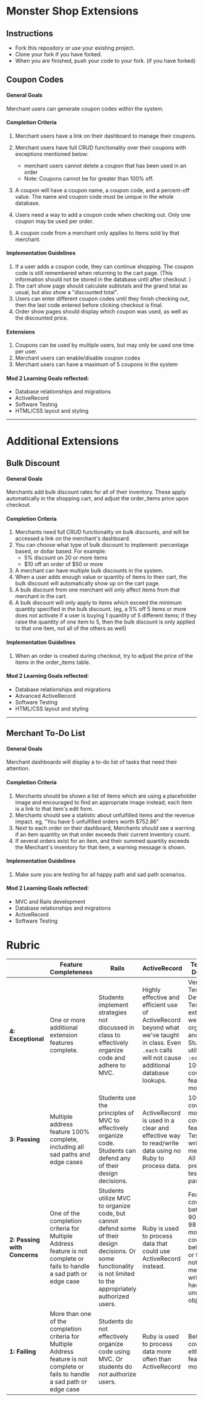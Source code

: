 # Monster Shop Extensions


## Instructions

* Fork this repository or use your existing project.
* Clone your fork if you have forked.
* When you are finished, push your code to your fork. (if you have forked)

## Coupon Codes

#### General Goals

Merchant users can generate coupon codes within the system.

#### Completion Criteria

1. Merchant users have a link on their dashboard to manage their coupons.
1. Merchant users have full CRUD functionality over their coupons with exceptions mentioned below:
   - merchant users cannot delete a coupon that has been used in an order
   - Note: Coupons cannot be for greater than 100% off.

1. A coupon will have a coupon name, a coupon code, and a percent-off value. The name and coupon code must be unique in the whole database. 
1. Users need a way to add a coupon code when checking out. Only one coupon may be used per order.
1. A coupon code from a merchant only applies to items sold by that merchant.


#### Implementation Guidelines

1. If a user adds a coupon code, they can continue shopping. The coupon code is still remembered when returning to the cart page. (This information should not be stored in the database until after checkout. )
1. The cart show page should calculate subtotals and the grand total as usual, but also show a "discounted total".
1. Users can enter different coupon codes until they finish checking out, then the last code entered before clicking checkout is final.
1. Order show pages should display which coupon was used, as well as the discounted price.

#### Extensions
1. Coupons can be used by multiple users, but may only be used one time per user.
1. Merchant users can enable/disable coupon codes
1. Merchant users can have a maximum of 5 coupons in the system

#### Mod 2 Learning Goals reflected:

- Database relationships and migrations
- ActiveRecord
- Software Testing
- HTML/CSS layout and styling

---

# Additional Extensions

## Bulk Discount

#### General Goals

Merchants add bulk discount rates for all of their inventory. These apply automatically in the shopping cart, and adjust the order_items price upon checkout.

#### Completion Criteria

1. Merchants need full CRUD functionality on bulk discounts, and will be accessed a link on the merchant's dashboard.
1. You can choose what type of bulk discount to implement: percentage based, or dollar based. For example:
   - 5% discount on 20 or more items
   - $10 off an order of $50 or more
1. A merchant can have multiple bulk discounts in the system.
1. When a user adds enough value or quantity of items to their cart, the bulk discount will automatically show up on the cart page.
1. A bulk discount from one merchant will only affect items from that merchant in the cart.
1. A bulk discount will only apply to items which exceed the minimum quantity specified in the bulk discount. (eg, a 5% off 5 items or more does not activate if a user is buying 1 quantity of 5 different items; if they raise the quantity of one item to 5, then the bulk discount is only applied to that one item, not all of the others as well)

#### Implementation Guidelines

1. When an order is created during checkout, try to adjust the price of the items in the order_items table.

#### Mod 2 Learning Goals reflected:

- Database relationships and migrations
- Advanced ActiveRecord
- Software Testing
- HTML/CSS layout and styling

---

## Merchant To-Do List

#### General Goals

Merchant dashboards will display a to-do list of tasks that need their attention.

#### Completion Criteria

1. Merchants should be shown a list of items which are using a placeholder image and encouraged to find an appropriate image instead; each item is a link to that item's edit form.
1. Merchants should see a statistic about unfulfilled items and the revenue impact. eg, "You have 5 unfulfilled orders worth $752.86"
1. Next to each order on their dashboard, Merchants should see a warning if an item quantity on that order exceeds their current inventory count.
1. If several orders exist for an item, and their summed quantity exceeds the Merchant's inventory for that item, a warning message is shown.

#### Implementation Guidelines

1. Make sure you are testing for all happy path and sad path scenarios.

#### Mod 2 Learning Goals reflected:

- MVC and Rails development
- Database relationships and migrations
- ActiveRecord
- Software Testing

# Rubric

| | **Feature Completeness** | **Rails** | **ActiveRecord** | **Testing and Debugging** | 
| --- | --- | --- | --- | --- |
| **4: Exceptional**  | One or more additional extension features complete. | Students implement strategies not discussed in class to effectively organize code and adhere to MVC. | Highly effective and efficient use of ActiveRecord beyond what we've taught in class. Even `.each` calls will not cause additional database lookups. | Very clear Test Driven Development. Test files are extremely well organized and nested. Students utilize `before :each` blocks. 100% coverage for features and models | 
| **3: Passing** | Multiple address feature 100% complete, including all sad paths and edge cases | Students use the principles of MVC to effectively organize code. Students can defend any of their design decisions. | ActiveRecord is used in a clear and effective way to read/write data using no Ruby to process data. | 100% coverage for models. 98% coverage for features. Tests are well written and meaningful. All preexisting tests still pass. |
| **2: Passing with Concerns** | One of the completion criteria for Multiple Address feature is not complete or fails to handle a sad path or edge case | Students utilize MVC to organize code, but cannot defend some of their design decisions. Or some functionality is not limited to the appropriately authorized users. | Ruby is used to process data that could use ActiveRecord instead. | Feature test coverage between 90% and 98%, or model test coverage below 100%, or tests are not meaningfully written or have an unclear objective. | 
| **1: Failing** | More than one of the completion criteria for Multiple Address feature is not complete or fails to handle a sad path or edge case | Students do not effectively organize code using MVC. Or students do not authorize users. | Ruby is used to process data more often than ActiveRecord | Below 90% coverage for either features or models. | 
